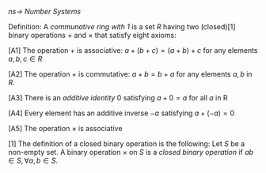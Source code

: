 *ns-> Number Systems*

Definition: A *communative ring with 1* is a set $R$ having two (closed)[1] binary operations $+$ and $\times$ that satisfy eight axioms: 

[A1] The operation $+$ is associative: $a+(b+c) = (a+b) + c$ for any elements $a,b,c \in R$

[A2] The operation $+$ is commutative: $a+b = b+a$ for any elements $a,b$ in $R$.

[A3] There is an *additive identity* $0$ satisfying $a+0 = a$ for all $a$ in R

[A4] Every element has an additive inverse $-a$ satisfying $a + (-a) = 0$

[A5] The operation $\times$ is associative 

[1] The definition of a closed binary operation is the following: Let $S$ be a non-empty set. A binary operation $\times$ on $S$ is a *closed binary operation* if $a  b \in S, \forall a,b \in S$.

